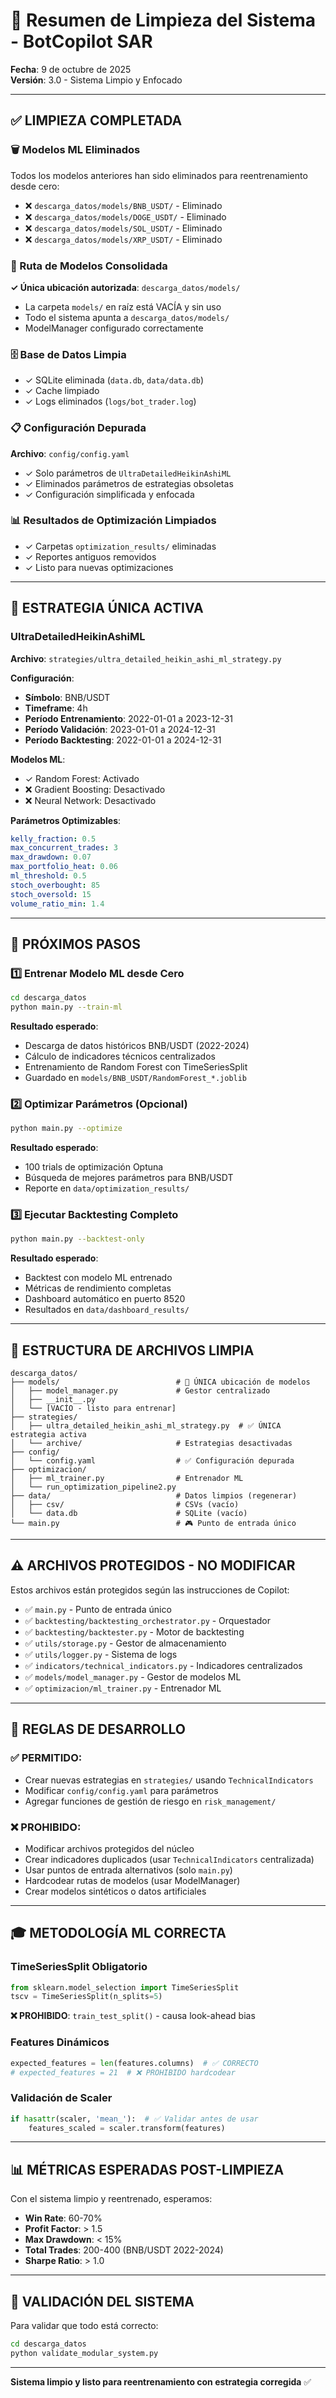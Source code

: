 # 🧹 Resumen de Limpieza del Sistema - BotCopilot SAR

**Fecha**: 9 de octubre de 2025  
**Versión**: 3.0 - Sistema Limpio y Enfocado

---

## ✅ LIMPIEZA COMPLETADA

### 🗑️ Modelos ML Eliminados
Todos los modelos anteriores han sido eliminados para reentrenamiento desde cero:
- ❌ `descarga_datos/models/BNB_USDT/` - Eliminado
- ❌ `descarga_datos/models/DOGE_USDT/` - Eliminado
- ❌ `descarga_datos/models/SOL_USDT/` - Eliminado
- ❌ `descarga_datos/models/XRP_USDT/` - Eliminado

### 📂 Ruta de Modelos Consolidada
**✓ Única ubicación autorizada**: `descarga_datos/models/`
- La carpeta `models/` en raíz está VACÍA y sin uso
- Todo el sistema apunta a `descarga_datos/models/`
- ModelManager configurado correctamente

### 🗄️ Base de Datos Limpia
- ✓ SQLite eliminada (`data.db`, `data/data.db`)
- ✓ Cache limpiado
- ✓ Logs eliminados (`logs/bot_trader.log`)

### 📋 Configuración Depurada
**Archivo**: `config/config.yaml`
- ✓ Solo parámetros de `UltraDetailedHeikinAshiML`
- ✓ Eliminados parámetros de estrategias obsoletas
- ✓ Configuración simplificada y enfocada

### 📊 Resultados de Optimización Limpiados
- ✓ Carpetas `optimization_results/` eliminadas
- ✓ Reportes antiguos removidos
- ✓ Listo para nuevas optimizaciones

---

## 🎯 ESTRATEGIA ÚNICA ACTIVA

### UltraDetailedHeikinAshiML
**Archivo**: `strategies/ultra_detailed_heikin_ashi_ml_strategy.py`

**Configuración**:
- **Símbolo**: BNB/USDT
- **Timeframe**: 4h
- **Período Entrenamiento**: 2022-01-01 a 2023-12-31
- **Período Validación**: 2023-01-01 a 2024-12-31
- **Período Backtesting**: 2022-01-01 a 2024-12-31

**Modelos ML**:
- ✓ Random Forest: Activado
- ❌ Gradient Boosting: Desactivado
- ❌ Neural Network: Desactivado

**Parámetros Optimizables**:
```yaml
kelly_fraction: 0.5
max_concurrent_trades: 3
max_drawdown: 0.07
max_portfolio_heat: 0.06
ml_threshold: 0.5
stoch_overbought: 85
stoch_oversold: 15
volume_ratio_min: 1.4
```

---

## 🚀 PRÓXIMOS PASOS

### 1️⃣ Entrenar Modelo ML desde Cero
```bash
cd descarga_datos
python main.py --train-ml
```
**Resultado esperado**:
- Descarga de datos históricos BNB/USDT (2022-2024)
- Cálculo de indicadores técnicos centralizados
- Entrenamiento de Random Forest con TimeSeriesSplit
- Guardado en `models/BNB_USDT/RandomForest_*.joblib`

### 2️⃣ Optimizar Parámetros (Opcional)
```bash
python main.py --optimize
```
**Resultado esperado**:
- 100 trials de optimización Optuna
- Búsqueda de mejores parámetros para BNB/USDT
- Reporte en `data/optimization_results/`

### 3️⃣ Ejecutar Backtesting Completo
```bash
python main.py --backtest-only
```
**Resultado esperado**:
- Backtest con modelo ML entrenado
- Métricas de rendimiento completas
- Dashboard automático en puerto 8520
- Resultados en `data/dashboard_results/`

---

## 📁 ESTRUCTURA DE ARCHIVOS LIMPIA

```
descarga_datos/
├── models/                          # 🎯 ÚNICA ubicación de modelos
│   ├── model_manager.py             # Gestor centralizado
│   ├── __init__.py
│   └── [VACÍO - listo para entrenar]
├── strategies/
│   ├── ultra_detailed_heikin_ashi_ml_strategy.py  # ✅ ÚNICA estrategia activa
│   └── archive/                     # Estrategias desactivadas
├── config/
│   └── config.yaml                  # ✅ Configuración depurada
├── optimizacion/
│   ├── ml_trainer.py                # Entrenador ML
│   └── run_optimization_pipeline2.py
├── data/                            # Datos limpios (regenerar)
│   ├── csv/                         # CSVs (vacío)
│   └── data.db                      # SQLite (vacío)
└── main.py                          # 🎮 Punto de entrada único
```

---

## ⚠️ ARCHIVOS PROTEGIDOS - NO MODIFICAR

Estos archivos están protegidos según las instrucciones de Copilot:
- ✅ `main.py` - Punto de entrada único
- ✅ `backtesting/backtesting_orchestrator.py` - Orquestador
- ✅ `backtesting/backtester.py` - Motor de backtesting
- ✅ `utils/storage.py` - Gestor de almacenamiento
- ✅ `utils/logger.py` - Sistema de logs
- ✅ `indicators/technical_indicators.py` - Indicadores centralizados
- ✅ `models/model_manager.py` - Gestor de modelos ML
- ✅ `optimizacion/ml_trainer.py` - Entrenador ML

---

## 📝 REGLAS DE DESARROLLO

### ✅ PERMITIDO:
- Crear nuevas estrategias en `strategies/` usando `TechnicalIndicators`
- Modificar `config/config.yaml` para parámetros
- Agregar funciones de gestión de riesgo en `risk_management/`

### ❌ PROHIBIDO:
- Modificar archivos protegidos del núcleo
- Crear indicadores duplicados (usar `TechnicalIndicators` centralizada)
- Usar puntos de entrada alternativos (solo `main.py`)
- Hardcodear rutas de modelos (usar ModelManager)
- Crear modelos sintéticos o datos artificiales

---

## 🎓 METODOLOGÍA ML CORRECTA

### TimeSeriesSplit Obligatorio
```python
from sklearn.model_selection import TimeSeriesSplit
tscv = TimeSeriesSplit(n_splits=5)
```
**❌ PROHIBIDO**: `train_test_split()` - causa look-ahead bias

### Features Dinámicos
```python
expected_features = len(features.columns)  # ✅ CORRECTO
# expected_features = 21  # ❌ PROHIBIDO hardcodear
```

### Validación de Scaler
```python
if hasattr(scaler, 'mean_'):  # ✅ Validar antes de usar
    features_scaled = scaler.transform(features)
```

---

## 📊 MÉTRICAS ESPERADAS POST-LIMPIEZA

Con el sistema limpio y reentrenado, esperamos:
- **Win Rate**: 60-70%
- **Profit Factor**: > 1.5
- **Max Drawdown**: < 15%
- **Total Trades**: 200-400 (BNB/USDT 2022-2024)
- **Sharpe Ratio**: > 1.0

---

## 🔄 VALIDACIÓN DEL SISTEMA

Para validar que todo está correcto:
```bash
cd descarga_datos
python validate_modular_system.py
```

---

**Sistema limpio y listo para reentrenamiento con estrategia corregida** ✅
